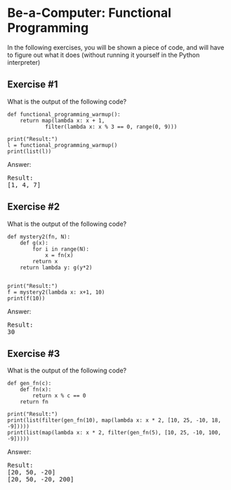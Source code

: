 # Be-a-Computer: Functional Programming

In the following exercises, you will be shown a piece of code, and will have to figure out what it does (without running it yourself in the Python interpreter)


## Exercise #1

What is the output of the following code?

    def functional_programming_warmup():
        return map(lambda x: x + 1, 
                filter(lambda x: x % 3 == 0, range(0, 9)))

    print("Result:")
    l = functional_programming_warmup()
    print(list(l))

Answer: 
<pre>
Result:
[1, 4, 7]
</pre>

## Exercise #2

What is the output of the following code?

    def mystery2(fn, N):
        def g(x):
            for i in range(N):
                x = fn(x)
            return x
        return lambda y: g(y*2)


    print("Result:")
    f = mystery2(lambda x: x+1, 10)
    print(f(10))

Answer: 
<pre>
Result:
30
</pre>

## Exercise #3

What is the output of the following code?

    def gen_fn(c):
        def fn(x):
            return x % c == 0
        return fn

    print("Result:")
    print(list(filter(gen_fn(10), map(lambda x: x * 2, [10, 25, -10, 18, -9]))))
    print(list(map(lambda x: x * 2, filter(gen_fn(5), [10, 25, -10, 100, -9]))))

Answer:
<pre>
Result:
[20, 50, -20]
[20, 50, -20, 200]
</pre>